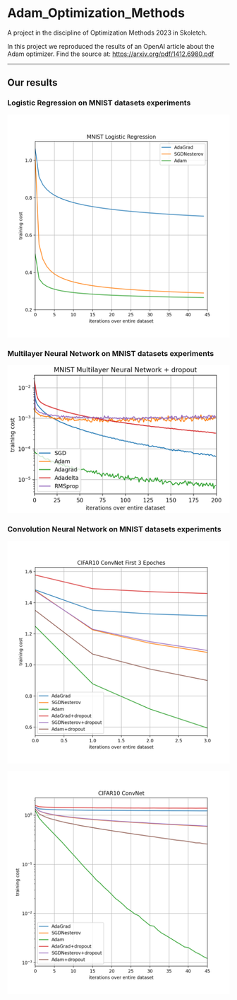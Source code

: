 # Adam_Optimization_Methods

A project in the discipline of Optimization Methods 2023 in Skoletch.

In this project we reproduced the results of an OpenAI article about the Adam optimizer. Find the source at: https://arxiv.org/pdf/1412.6980.pdf

------

## Our results

### Logistic Regression on MNIST datasets experiments

![MNIST_Logistic_Regression](/img/MNIST_Logistic_Regression.png "MNIST_Logistic_Regression")

### Multilayer Neural Network on MNIST datasets experiments

![MNIST_Multilayer_Neural_Network](/img/MNIST_Multilayer_Neural_Network.png "MNIST_Multilayer_Neural_Network")

### Convolution Neural Network on MNIST datasets experiments

![CIFAR10_Convolution_Neural_Network1](/img/CIFAR10_Convolution_Neural_Network1.png "CIFAR10_Convolution_Neural_Network1")

![CIFAR10_Convolution_Neural_Network2](/img/CIFAR10_Convolution_Neural_Network2.png "CIFAR10_Convolution_Neural_Network2")
